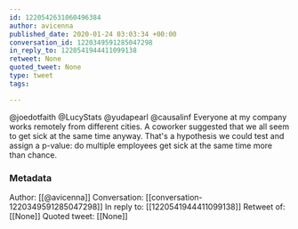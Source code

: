 ```yaml
---
id: 1220542631060496384
author: avicenna
published_date: 2020-01-24 03:03:34 +00:00
conversation_id: 1220349591285047298
in_reply_to: 1220541944411099138
retweet: None
quoted_tweet: None
type: tweet
tags:

---
```


@joedotfaith @LucyStats @yudapearl @causalinf Everyone at my company works remotely from different cities. A coworker suggested that we all seem to get sick at the same time anyway. That's a hypothesis we could test and assign a p-value: do multiple employees get sick at the same time more than chance.

### Metadata

Author: [[@avicenna]]
Conversation: [[conversation-1220349591285047298]]
In reply to: [[1220541944411099138]]
Retweet of: [[None]]
Quoted tweet: [[None]]
